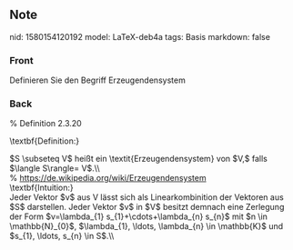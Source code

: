 ## Note
nid: 1580154120192
model: LaTeX-deb4a
tags: Basis
markdown: false

### Front
Definieren Sie den Begriff Erzeugendensystem

### Back
% Definition 2.3.20<div>\textbf{Definition:}</div><div>
</div><div>$S \subseteq V$ heißt ein \textit{<span>Erzeugendensystem</span><span>} von $V,$ falls $\langle S\rangle= V$.\\</span></div><div><span>
</span></div><div><span>% </span><a href="https://de.wikipedia.org/wiki/Erzeugendensystem">https://de.wikipedia.org/wiki/Erzeugendensystem</a></div><div><span>\textbf{Intuition:}</span></div><div><span>
</span></div><div>Jeder Vektor $v$ aus V lässt sich als Linearkombinition der Vektoren aus $S$ darstellen. Jeder Vektor $v$ in $V$ besitzt demnach eine Zerlegung der Form <span>$v=\lambda_{1} s_{1}+\cdots+\lambda_{n} s_{n}$ </span><span>mit $n \in \mathbb{N}_{0}$, $\lambda_{1}, \ldots, \lambda_{n} \in \mathbb{K}$ und $s_{1}, \ldots, s_{n} \in S$.\\</span></div>
